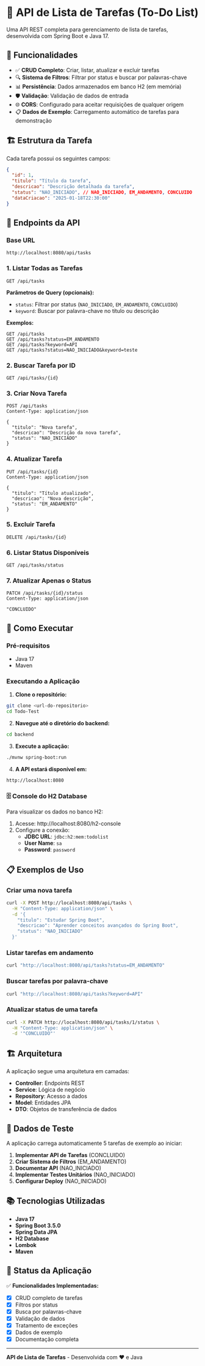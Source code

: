 # 📝 API de Lista de Tarefas (To-Do List)

Uma API REST completa para gerenciamento de lista de tarefas, desenvolvida com Spring Boot e Java 17.

## 🚀 Funcionalidades

- ✅ **CRUD Completo**: Criar, listar, atualizar e excluir tarefas
- 🔍 **Sistema de Filtros**: Filtrar por status e buscar por palavras-chave
- 📊 **Persistência**: Dados armazenados em banco H2 (em memória)
- 🛡️ **Validação**: Validação de dados de entrada
- 🌐 **CORS**: Configurado para aceitar requisições de qualquer origem
- 📋 **Dados de Exemplo**: Carregamento automático de tarefas para demonstração

## 🏗️ Estrutura da Tarefa

Cada tarefa possui os seguintes campos:

```json
{
  "id": 1,
  "titulo": "Título da tarefa",
  "descricao": "Descrição detalhada da tarefa",
  "status": "NAO_INICIADO", // NAO_INICIADO, EM_ANDAMENTO, CONCLUIDO
  "dataCriacao": "2025-01-18T22:30:00"
}
```

## 📡 Endpoints da API

### Base URL
```
http://localhost:8080/api/tasks
```

### 1. Listar Todas as Tarefas
```http
GET /api/tasks
```

**Parâmetros de Query (opcionais):**
- `status`: Filtrar por status (`NAO_INICIADO`, `EM_ANDAMENTO`, `CONCLUIDO`)
- `keyword`: Buscar por palavra-chave no título ou descrição

**Exemplos:**
```http
GET /api/tasks
GET /api/tasks?status=EM_ANDAMENTO
GET /api/tasks?keyword=API
GET /api/tasks?status=NAO_INICIADO&keyword=teste
```

### 2. Buscar Tarefa por ID
```http
GET /api/tasks/{id}
```

### 3. Criar Nova Tarefa
```http
POST /api/tasks
Content-Type: application/json

{
  "titulo": "Nova tarefa",
  "descricao": "Descrição da nova tarefa",
  "status": "NAO_INICIADO"
}
```

### 4. Atualizar Tarefa
```http
PUT /api/tasks/{id}
Content-Type: application/json

{
  "titulo": "Título atualizado",
  "descricao": "Nova descrição",
  "status": "EM_ANDAMENTO"
}
```

### 5. Excluir Tarefa
```http
DELETE /api/tasks/{id}
```

### 6. Listar Status Disponíveis
```http
GET /api/tasks/status
```

### 7. Atualizar Apenas o Status
```http
PATCH /api/tasks/{id}/status
Content-Type: application/json

"CONCLUIDO"
```

## 🔧 Como Executar

### Pré-requisitos
- Java 17
- Maven

### Executando a Aplicação

1. **Clone o repositório:**
```bash
git clone <url-do-repositorio>
cd Todo-Test
```

2. **Navegue até o diretório do backend:**
```bash
cd backend
```

3. **Execute a aplicação:**
```bash
./mvnw spring-boot:run
```

4. **A API estará disponível em:**
```
http://localhost:8080
```

### 🗄️ Console do H2 Database

Para visualizar os dados no banco H2:

1. Acesse: http://localhost:8080/h2-console
2. Configure a conexão:
   - **JDBC URL**: `jdbc:h2:mem:todolist`
   - **User Name**: `sa`
   - **Password**: `password`

## 📋 Exemplos de Uso

### Criar uma nova tarefa
```bash
curl -X POST http://localhost:8080/api/tasks \
  -H "Content-Type: application/json" \
  -d '{
    "titulo": "Estudar Spring Boot",
    "descricao": "Aprender conceitos avançados do Spring Boot",
    "status": "NAO_INICIADO"
  }'
```

### Listar tarefas em andamento
```bash
curl "http://localhost:8080/api/tasks?status=EM_ANDAMENTO"
```

### Buscar tarefas por palavra-chave
```bash
curl "http://localhost:8080/api/tasks?keyword=API"
```

### Atualizar status de uma tarefa
```bash
curl -X PATCH http://localhost:8080/api/tasks/1/status \
  -H "Content-Type: application/json" \
  -d '"CONCLUIDO"'
```

## 🏗️ Arquitetura

A aplicação segue uma arquitetura em camadas:

- **Controller**: Endpoints REST
- **Service**: Lógica de negócio
- **Repository**: Acesso a dados
- **Model**: Entidades JPA
- **DTO**: Objetos de transferência de dados

## 🧪 Dados de Teste

A aplicação carrega automaticamente 5 tarefas de exemplo ao iniciar:

1. **Implementar API de Tarefas** (CONCLUIDO)
2. **Criar Sistema de Filtros** (EM_ANDAMENTO)
3. **Documentar API** (NAO_INICIADO)
4. **Implementar Testes Unitários** (NAO_INICIADO)
5. **Configurar Deploy** (NAO_INICIADO)

## 📚 Tecnologias Utilizadas

- **Java 17**
- **Spring Boot 3.5.0**
- **Spring Data JPA**
- **H2 Database**
- **Lombok**
- **Maven**

## 🎯 Status da Aplicação

✅ **Funcionalidades Implementadas:**
- [x] CRUD completo de tarefas
- [x] Filtros por status
- [x] Busca por palavras-chave
- [x] Validação de dados
- [x] Tratamento de exceções
- [x] Dados de exemplo
- [x] Documentação completa

---

**API de Lista de Tarefas** - Desenvolvida com ❤️ e Java